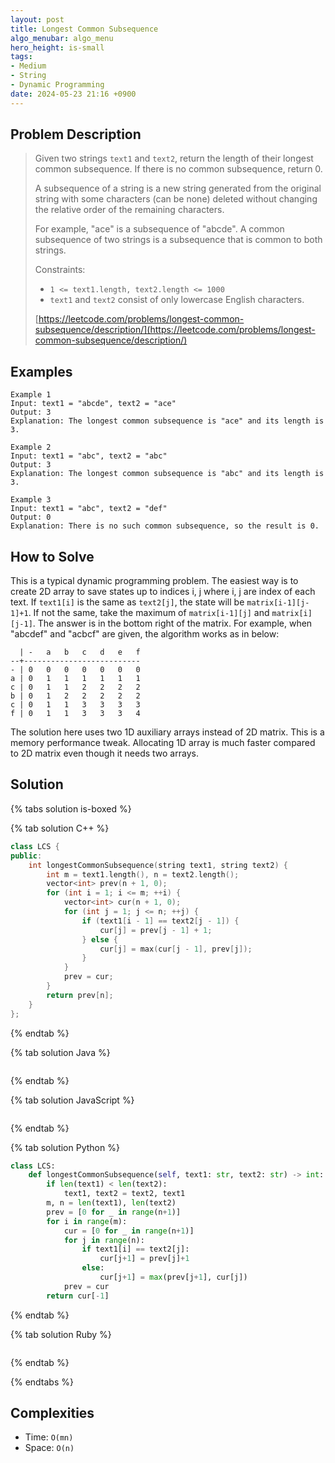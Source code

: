 ```yaml
---
layout: post
title: Longest Common Subsequence
algo_menubar: algo_menu
hero_height: is-small
tags:
- Medium
- String
- Dynamic Programming
date: 2024-05-23 21:16 +0900
---
```

## Problem Description
> Given two strings `text1` and `text2`, return the length of their longest common subsequence.
> If there is no common subsequence, return 0.
>
> A subsequence of a string is a new string generated from the original string with some
> characters (can be none) deleted without changing the relative order of the remaining characters.
>
> For example, "ace" is a subsequence of "abcde".
> A common subsequence of two strings is a subsequence that is common to both strings.
>
> Constraints:
> - `1 <= text1.length, text2.length <= 1000`
> - `text1` and `text2` consist of only lowercase English characters.
>
> [https://leetcode.com/problems/longest-common-subsequence/description/](https://leetcode.com/problems/longest-common-subsequence/description/)

## Examples
```
Example 1
Input: text1 = "abcde", text2 = "ace" 
Output: 3  
Explanation: The longest common subsequence is "ace" and its length is 3.
```

```
Example 2
Input: text1 = "abc", text2 = "abc"
Output: 3
Explanation: The longest common subsequence is "abc" and its length is 3.
```

```
Example 3
Input: text1 = "abc", text2 = "def"
Output: 0
Explanation: There is no such common subsequence, so the result is 0.
```

## How to Solve

This is a typical dynamic programming problem.
The easiest way is to create 2D array to save states up to indices i, j where i, j are index of
each text. If `text1[i]` is the same as `text2[j]`, the state will be `matrix[i-1][j-1]+1`.
If not the same, take the maximum of `matrix[i-1][j]` and `matrix[i][j-1]`.
The answer is in the bottom right of the matrix. For example, when "abcdef" and "acbcf" are given,
the algorithm works as in below:

```
  | -   a   b   c   d   e   f
--+--------------------------
- | 0   0   0   0   0   0   0
a | 0   1   1   1   1   1   1
c | 0   1   1   2   2   2   2
b | 0   1   2   2   2   2   2
c | 0   1   1   3   3   3   3
f | 0   1   1   3   3   3   4
```

The solution here uses two 1D auxiliary arrays instead of 2D matrix.
This is a memory performance tweak.
Allocating 1D array is much faster compared to 2D matrix even though it needs two arrays.

## Solution

{% tabs solution is-boxed %}

{% tab solution C++ %}
```cpp
class LCS {
public:
    int longestCommonSubsequence(string text1, string text2) {
        int m = text1.length(), n = text2.length();
        vector<int> prev(n + 1, 0);
        for (int i = 1; i <= m; ++i) {
            vector<int> cur(n + 1, 0);
            for (int j = 1; j <= n; ++j) {
                if (text1[i - 1] == text2[j - 1]) {
                    cur[j] = prev[j - 1] + 1;
                } else {
                    cur[j] = max(cur[j - 1], prev[j]);
                }
            }
            prev = cur;
        }
        return prev[n];
    }
};
```
{% endtab %}

{% tab solution Java %}
```java

```
{% endtab %}

{% tab solution JavaScript %}
```js

```
{% endtab %}

{% tab solution Python %}
```python
class LCS:
    def longestCommonSubsequence(self, text1: str, text2: str) -> int:
        if len(text1) < len(text2):
            text1, text2 = text2, text1
        m, n = len(text1), len(text2)
        prev = [0 for _ in range(n+1)]
        for i in range(m):
            cur = [0 for _ in range(n+1)]
            for j in range(n):
                if text1[i] == text2[j]:
                    cur[j+1] = prev[j]+1
                else:
                    cur[j+1] = max(prev[j+1], cur[j])
            prev = cur
        return cur[-1]
```
{% endtab %}

{% tab solution Ruby %}
```ruby

```
{% endtab %}

{% endtabs %}



## Complexities
- Time: `O(mn)`
- Space: `O(n)`
